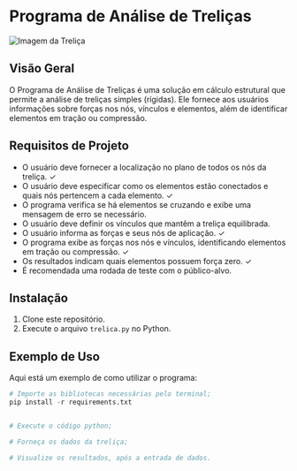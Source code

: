 # Programa de Análise de Treliças

![Imagem da Treliça](https://uploaddeimagens.com.br/images/004/493/829/original/Imagem_do_WhatsApp_de_2023-06-04_à%28s%29_15.53.04.jpg?1685906728)

## Visão Geral

O Programa de Análise de Treliças é uma solução em cálculo estrutural que permite a análise de treliças simples (rígidas). Ele fornece aos usuários informações sobre forças nos nós, vínculos e elementos, além de identificar elementos em tração ou compressão.

## Requisitos de Projeto

- O usuário deve fornecer a localização no plano de todos os nós da treliça. ✓
- O usuário deve especificar como os elementos estão conectados e quais nós pertencem a cada elemento. ✓
- O programa verifica se há elementos se cruzando e exibe uma mensagem de erro se necessário.
- O usuário deve definir os vínculos que mantêm a treliça equilibrada.
- O usuário informa as forças e seus nós de aplicação. ✓
- O programa exibe as forças nos nós e vínculos, identificando elementos em tração ou compressão. ✓
- Os resultados indicam quais elementos possuem força zero. ✓
- É recomendada uma rodada de teste com o público-alvo. 

## Instalação

1. Clone este repositório.
2. Execute o arquivo `trelica.py` no Python.

## Exemplo de Uso

Aqui está um exemplo de como utilizar o programa:

```python
# Importe as bibliotecas necessárias pelo terminal;
pip install -r requirements.txt


# Execute o código python;

# Forneça os dados da treliça;

# Visualize os resultados, após a entrada de dados.


